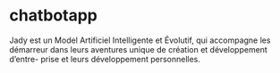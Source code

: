 # chatbotapp

Jady est un Model Artificiel Intelligente et Évolutif, qui accompagne les
démarreur dans leurs aventures unique de création et développement d’entre-
prise et leurs développement personnelles.
